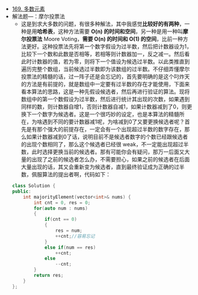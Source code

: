 - [169. 多数元素](https://leetcode-cn.com/problems/majority-element/)
- 解法题—：摩尔投票法
    + 这是到求大多数的问题，有很多种解法，其中我感觉**比较好的有两种**，一种是用**哈希表**，这种方法需要 **O(n) 的时间和空间**，另一种是用一种叫**摩尔投票法** Moore Voting，**需要 O(n) 的时间和 O(1) 的空间**，比前一种方法更好。这种投票法先将第一个数字假设为过半数，然后把计数器设为1，比较下一个数和此数是否相等，若相等则计数器加一，反之减一。然后看此时计数器的值，若为零，则将下一个值设为候选过半数。以此类推直到遍历完整个数组，当前候选过半数即为该数组的过半数。不仔细弄懂摩尔投票法的精髓的话，过一阵子还是会忘记的，首先要明确的是这个叼炸天的方法是有前提的，就是数组中一定要有过半数的存在才能使用，下面来看本算法的思路，这是一种先假设候选者，然后再进行验证的算法。现将数组中的第一个数假设为过半数，然后进行统计其出现的次数，如果遇到同样的数，则计数器自增1，否则计数器自减1，如果计数器减到了0，则更换下一个数字为候选者。这是一个很巧妙的设定，也是本算法的精髓所在，为啥遇到不同的要计数器减1呢，为啥减到0了又要更换候选者呢？首先是有那个强大的前提存在，一定会有一个出现超过半数的数字存在，那么如果计数器减到0了话，说明目前不是候选者数字的个数已经跟候选者的出现个数相同了，那么这个候选者已经很 weak，不一定能出现超过半数，此时选择更换当前的候选者。那有可能你会有疑问，那万一后面又大量的出现了之前的候选者怎么办，不需要担心，如果之前的候选者在后面大量出现的话，其又会重新变为候选者，直到最终验证成为正确的过半数，佩服算法的提出者啊，代码如下：
    ```C++
    class Solution {
    public:
        int majorityElement(vector<int>& nums) {
            int cnt = 0, res = 0;
            for(auto num : nums)
            {
                if(cnt == 0)
                {
                    res = num;
                    ++cnt;//容易忘记
                }
                else if(num == res)
                    ++cnt;
                else
                    --cnt;
            }
            return res;
        }
    };
    ```